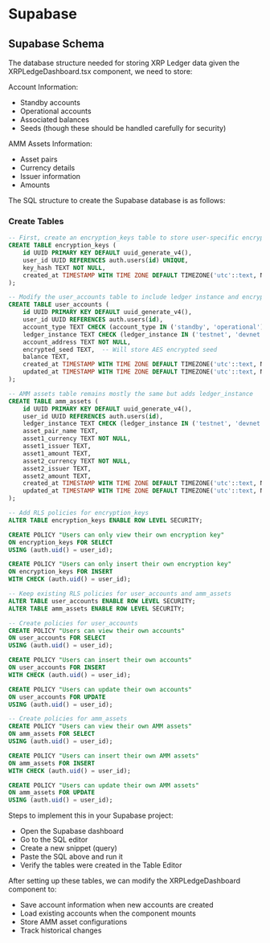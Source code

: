 # Supabase

## Supabase Schema

The database structure needed for storing XRP Ledger data given the XRPLedgeDashboard.tsx component, we need to store:

Account Information:

- Standby accounts
- Operational accounts
- Associated balances
- Seeds (though these should be handled carefully for security)

AMM Assets Information:

- Asset pairs
- Currency details
- Issuer information
- Amounts

The SQL structure to create the Supabase database is as follows:

### Create Tables

```sql
-- First, create an encryption_keys table to store user-specific encryption keys
CREATE TABLE encryption_keys (
    id UUID PRIMARY KEY DEFAULT uuid_generate_v4(),
    user_id UUID REFERENCES auth.users(id) UNIQUE,
    key_hash TEXT NOT NULL,
    created_at TIMESTAMP WITH TIME ZONE DEFAULT TIMEZONE('utc'::text, NOW())
);

-- Modify the user_accounts table to include ledger instance and encrypted seed
CREATE TABLE user_accounts (
    id UUID PRIMARY KEY DEFAULT uuid_generate_v4(),
    user_id UUID REFERENCES auth.users(id),
    account_type TEXT CHECK (account_type IN ('standby', 'operational')),
    ledger_instance TEXT CHECK (ledger_instance IN ('testnet', 'devnet')),
    account_address TEXT NOT NULL,
    encrypted_seed TEXT,  -- Will store AES encrypted seed
    balance TEXT,
    created_at TIMESTAMP WITH TIME ZONE DEFAULT TIMEZONE('utc'::text, NOW()),
    updated_at TIMESTAMP WITH TIME ZONE DEFAULT TIMEZONE('utc'::text, NOW())
);

-- AMM assets table remains mostly the same but adds ledger_instance
CREATE TABLE amm_assets (
    id UUID PRIMARY KEY DEFAULT uuid_generate_v4(),
    user_id UUID REFERENCES auth.users(id),
    ledger_instance TEXT CHECK (ledger_instance IN ('testnet', 'devnet')),
    asset_pair_name TEXT,
    asset1_currency TEXT NOT NULL,
    asset1_issuer TEXT,
    asset1_amount TEXT,
    asset2_currency TEXT NOT NULL,
    asset2_issuer TEXT,
    asset2_amount TEXT,
    created_at TIMESTAMP WITH TIME ZONE DEFAULT TIMEZONE('utc'::text, NOW()),
    updated_at TIMESTAMP WITH TIME ZONE DEFAULT TIMEZONE('utc'::text, NOW())
);

-- Add RLS policies for encryption_keys
ALTER TABLE encryption_keys ENABLE ROW LEVEL SECURITY;

CREATE POLICY "Users can only view their own encryption key"
ON encryption_keys FOR SELECT
USING (auth.uid() = user_id);

CREATE POLICY "Users can only insert their own encryption key"
ON encryption_keys FOR INSERT
WITH CHECK (auth.uid() = user_id);

-- Keep existing RLS policies for user_accounts and amm_assets
ALTER TABLE user_accounts ENABLE ROW LEVEL SECURITY;
ALTER TABLE amm_assets ENABLE ROW LEVEL SECURITY;

-- Create policies for user_accounts
CREATE POLICY "Users can view their own accounts"
ON user_accounts FOR SELECT
USING (auth.uid() = user_id);

CREATE POLICY "Users can insert their own accounts"
ON user_accounts FOR INSERT
WITH CHECK (auth.uid() = user_id);

CREATE POLICY "Users can update their own accounts"
ON user_accounts FOR UPDATE
USING (auth.uid() = user_id);

-- Create policies for amm_assets
CREATE POLICY "Users can view their own AMM assets"
ON amm_assets FOR SELECT
USING (auth.uid() = user_id);

CREATE POLICY "Users can insert their own AMM assets"
ON amm_assets FOR INSERT
WITH CHECK (auth.uid() = user_id);

CREATE POLICY "Users can update their own AMM assets"
ON amm_assets FOR UPDATE
USING (auth.uid() = user_id);
```

Steps to implement this in your Supabase project:

- Open the Supabase dashboard
- Go to the SQL editor
- Create a new snippet (query)
- Paste the SQL above and run it
- Verify the tables were created in the Table Editor

After setting up these tables, we can modify the XRPLedgeDashboard component to:

- Save account information when new accounts are created
- Load existing accounts when the component mounts
- Store AMM asset configurations
- Track historical changes
